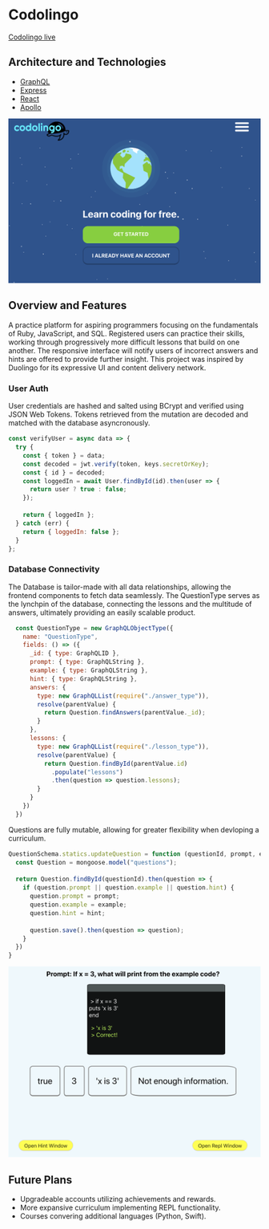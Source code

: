 # Codolingo
 [Codolingo live](https://codolingo.herokuapp.com/)

## Architecture and Technologies
* [GraphQL](https://www.apollographql.com/)
* [Express](https://expressjs.com/)
* [React](https://reactjs.org/)
* [Apollo](https://www.apollographql.com/)

![Codolingo-Splash][screen1]

## Overview and Features
A practice platform for aspiring programmers focusing on the fundamentals of Ruby, JavaScript, and SQL. Registered users can practice their skills, working through progressively more difficult lessons that build on one another. The responsive interface will notify users of incorrect answers and hints are offered to provide further insight. This project was inspired by Duolingo for its expressive UI and content delivery network. 

### User Auth
User credentials are hashed and salted using BCrypt and verified using JSON Web Tokens. Tokens retrieved from the mutation are decoded and matched with the database asyncronously. 
```javascript
const verifyUser = async data => {
  try {
    const { token } = data;
    const decoded = jwt.verify(token, keys.secretOrKey);
    const { id } = decoded;
    const loggedIn = await User.findById(id).then(user => {
      return user ? true : false;
    });

    return { loggedIn };
  } catch (err) {
    return { loggedIn: false };
  }
};
```

### Database Connectivity
The Database is tailor-made with all data relationships, allowing the frontend components to fetch data seamlessly. The QuestionType serves as the lynchpin of the database, connecting the lessons and the multitude of answers, ultimately providing an easily scalable product.

```javascript
  const QuestionType = new GraphQLObjectType({
    name: "QuestionType",
    fields: () => ({
      _id: { type: GraphQLID },
      prompt: { type: GraphQLString },
      example: { type: GraphQLString },
      hint: { type: GraphQLString },
      answers: { 
        type: new GraphQLList(require("./answer_type")),
        resolve(parentValue) {
          return Question.findAnswers(parentValue._id);
        }
      },
      lessons: {
        type: new GraphQLList(require("./lesson_type")),
        resolve(parentValue) {
          return Question.findById(parentValue.id)
            .populate("lessons")
            .then(question => question.lessons);
        }
      }
    })
  })
```

Questions are fully mutable, allowing for greater flexibility when devloping a curriculum.
```javascript
QuestionSchema.statics.updateQuestion = function (questionId, prompt, example, hint) {
  const Question = mongoose.model("questions");

  return Question.findById(questionId).then(question => {
    if (question.prompt || question.example || question.hint) {
      question.prompt = prompt;
      question.example = example;
      question.hint = hint;

      question.save().then(question => question);
    }
  })
}
```

![Codolingo-Demo][screen2]

## Future Plans
* Upgradeable accounts utilizing achievements and rewards.
* More expansive curriculum implementing REPL functionality.
* Courses convering additional languages (Python, Swift).

[screen1]: https://github.com/LukisKhan/Codolingo/blob/master/wiki/screen1.png
[screen2]: https://github.com/LukisKhan/Codolingo/blob/master/wiki/screen2.png
